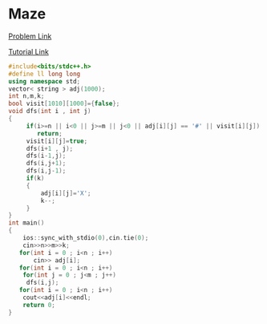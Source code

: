 # Maze

[Problem Link](https://codeforces.com/contest/377/problem/A)

[Tutorial Link](https://codeforces.com/blog/entry/10157)

```cpp
#include<bits/stdc++.h>
#define ll long long
using namespace std;
vector< string > adj(1000);
int n,m,k;
bool visit[1010][1000]={false};
void dfs(int i , int j)
{
     if(i>=n || i<0 || j>=m || j<0 || adj[i][j] == '#' || visit[i][j])
        return;
     visit[i][j]=true;
     dfs(i+1 , j);
     dfs(i-1,j);
     dfs(i,j+1);
     dfs(i,j-1);
     if(k)
     {
         adj[i][j]='X';
         k--;
     }
}
int main()
{
    ios::sync_with_stdio(0),cin.tie(0);
    cin>>n>>m>>k;
   for(int i = 0 ; i<n ; i++)
       cin>> adj[i];
   for(int i = 0 ; i<n ; i++)
    for(int j = 0 ; j<m ; j++)
     dfs(i,j);
   for(int i = 0 ; i<n ; i++)
    cout<<adj[i]<<endl;
    return 0;
}
```
